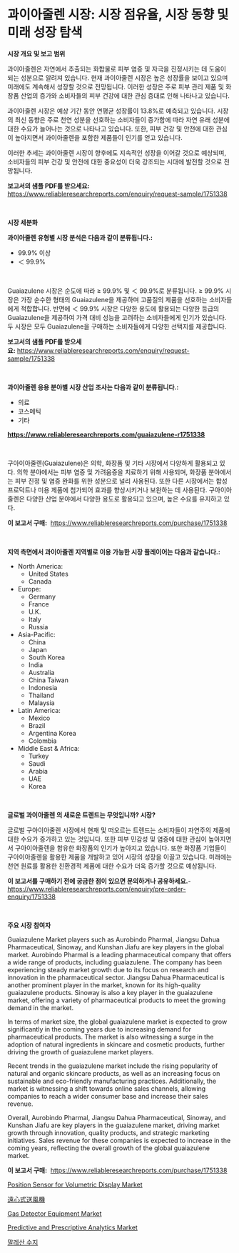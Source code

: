 <p><h1>과이아줄렌 시장: 시장 점유율, 시장 동향 및 미래 성장 탐색</h1></p><p><strong>시장 개요 및 보고 범위</strong></p>
<p><p>과이아줄렌은 자연에서 추출되는 화합물로 피부 염증 및 자극을 진정시키는 데 도움이 되는 성분으로 알려져 있습니다. 현재 과이아줄렌 시장은 높은 성장률을 보이고 있으며 미래에도 계속해서 성장할 것으로 전망됩니다. 이러한 성장은 주로 피부 관리 제품 및 화장품 산업의 증가와 소비자들의 피부 건강에 대한 관심 증대로 인해 나타나고 있습니다. </p><p>과이아줄렌 시장은 예상 기간 동안 연평균 성장률이 13.8%로 예측되고 있습니다. 시장의 최신 동향은 주로 천연 성분을 선호하는 소비자들이 증가함에 따라 자연 유래 성분에 대한 수요가 늘어나는 것으로 나타나고 있습니다. 또한, 피부 건강 및 안전에 대한 관심이 높아지면서 과이아줄렌을 포함한 제품들이 인기를 얻고 있습니다.</p><p>이러한 추세는 과이아줄렌 시장이 향후에도 지속적인 성장을 이어갈 것으로 예상되며, 소비자들의 피부 건강 및 안전에 대한 중요성이 더욱 강조되는 시대에 발전할 것으로 전망됩니다.</p></p>
<p><strong>보고서의 샘플 PDF를 받으세요:</strong> <a href="https://www.reliableresearchreports.com/enquiry/request-sample/1751338">https://www.reliableresearchreports.com/enquiry/request-sample/1751338</a></p>
<p>&nbsp;</p>
<p><strong>시장 세분화</strong></p>
<p><strong>과이아줄렌 유형별 시장 분석은 다음과 같이 분류됩니다.:</strong></p>
<p><ul><li>99.9% 이상</li><li>＜ 99.9%</li></ul></p>
<p>&nbsp;</p>
<p><p>Guaiazulene 시장은 순도에 따라 ≥ 99.9% 및 ＜ 99.9%로 분류됩니다. ≥ 99.9% 시장은 가장 순수한 형태의 Guaiazulene을 제공하며 고품질의 제품을 선호하는 소비자들에게 적합합니다. 반면에 ＜ 99.9% 시장은 다양한 용도에 활용되는 다양한 등급의 Guaiazulene을 제공하여 가격 대비 성능을 고려하는 소비자들에게 인기가 있습니다. 두 시장은 모두 Guaiazulene을 구매하는 소비자들에게 다양한 선택지를 제공합니다.</p></p>
<p><strong>보고서의 샘플 PDF를 받으세요:</strong>&nbsp;<a href="https://www.reliableresearchreports.com/enquiry/request-sample/1751338">https://www.reliableresearchreports.com/enquiry/request-sample/1751338</a></p>
<p>&nbsp;</p>
<p><strong> 과이아줄렌 응용 분야별 시장 산업 조사는 다음과 같이 분류됩니다.:</strong></p>
<p><ul><li>의료</li><li>코스메틱</li><li>기타</li></ul></p>
<p><strong><a href="https://www.reliableresearchreports.com/guaiazulene-r1751338">https://www.reliableresearchreports.com/guaiazulene-r1751338</a></strong></p>
<p>&nbsp;</p>
<p><p>구아이아줄렌(Guaiazulene)은 의학, 화장품 및 기타 시장에서 다양하게 활용되고 있다. 의학 분야에서는 피부 염증 및 가려움증을 치료하기 위해 사용되며, 화장품 분야에서는 피부 진정 및 염증 완화를 위한 성분으로 널리 사용된다. 또한 다른 시장에서는 합성 프로덕트나 미용 제품에 첨가되어 효과를 향상시키거나 보완하는 데 사용된다. 구아이아줄렌은 다양한 산업 분야에서 다양한 용도로 활용되고 있으며, 높은 수요를 유지하고 있다.</p></p>
<p><strong>이 보고서 구매:</strong>&nbsp; <a href="https://www.reliableresearchreports.com/purchase/1751338">https://www.reliableresearchreports.com/purchase/1751338</a></p>
<p>&nbsp;</p>
<p><strong>지역 측면에서 과이아줄렌 지역별로 이용 가능한 시장 플레이어는 다음과 같습니다.:</strong></p>
<p><ul>
    <li>
        North America:
        <ul>
            <li>United States</li>
            <li>Canada</li>
        </ul>
    </li>
    <li>
        Europe:
        <ul>
            <li>Germany</li>
            <li>France</li>
            <li>U.K.</li>
            <li>Italy</li>
            <li>Russia</li>
        </ul>
    </li>
    <li>
        Asia-Pacific:
        <ul>
            <li>China</li>
            <li>Japan</li>
            <li>South Korea</li>
            <li>India</li>
            <li>Australia</li>
            <li>China Taiwan</li>
            <li>Indonesia</li>
            <li>Thailand</li>
            <li>Malaysia</li>
        </ul>
    </li>
    <li>
        Latin America:
        <ul>
            <li>Mexico</li>
            <li>Brazil</li>
            <li>Argentina Korea</li>
            <li>Colombia</li>
        </ul>
    </li>
    <li>
        Middle East & Africa:
        <ul>
            <li>Turkey</li>
            <li>Saudi</li>
            <li>Arabia</li>
            <li>UAE</li>
            <li>Korea</li>
        </ul>
    </li>
    </ul></p>
<p>&nbsp;</p>
<p><strong>글로벌 과이아줄렌 의 새로운 트렌드는 무엇입니까? 시장?</strong></p>
<p><p>글로벌 구아이아줄렌 시장에서 현재 및 떠오르는 트렌드는 소비자들이 자연주의 제품에 대한 수요가 증가하고 있는 것입니다. 또한 피부 민감성 및 염증에 대한 관심이 높아지면서 구아이아줄렌을 함유한 화장품의 인기가 높아지고 있습니다. 또한 화장품 기업들이 구아이아줄렌을 활용한 제품을 개발하고 있어 시장의 성장을 이끌고 있습니다. 미래에는 천연 원료를 활용한 친환경적 제품에 대한 수요가 더욱 증가할 것으로 예상됩니다.</p></p>
<p><strong>이 보고서를 구매하기 전에 궁금한 점이 있으면 문의하거나 공유하세요.</strong>- <a href="https://www.reliableresearchreports.com/enquiry/pre-order-enquiry/1751338">https://www.reliableresearchreports.com/enquiry/pre-order-enquiry/1751338</a></p>
<p>&nbsp;</p>
<p><strong>주요 시장 참여자</strong></p>
<p><p>Guaiazulene Market players such as Aurobindo Pharmal, Jiangsu Dahua Pharmaceutical, Sinoway, and Kunshan Jiafu are key players in the global market. Aurobindo Pharmal is a leading pharmaceutical company that offers a wide range of products, including guaiazulene. The company has been experiencing steady market growth due to its focus on research and innovation in the pharmaceutical sector. Jiangsu Dahua Pharmaceutical is another prominent player in the market, known for its high-quality guaiazulene products. Sinoway is also a key player in the guaiazulene market, offering a variety of pharmaceutical products to meet the growing demand in the market.</p><p>In terms of market size, the global guaiazulene market is expected to grow significantly in the coming years due to increasing demand for pharmaceutical products. The market is also witnessing a surge in the adoption of natural ingredients in skincare and cosmetic products, further driving the growth of guaiazulene market players.</p><p>Recent trends in the guaiazulene market include the rising popularity of natural and organic skincare products, as well as an increasing focus on sustainable and eco-friendly manufacturing practices. Additionally, the market is witnessing a shift towards online sales channels, allowing companies to reach a wider consumer base and increase their sales revenue.</p><p>Overall, Aurobindo Pharmal, Jiangsu Dahua Pharmaceutical, Sinoway, and Kunshan Jiafu are key players in the guaiazulene market, driving market growth through innovation, quality products, and strategic marketing initiatives. Sales revenue for these companies is expected to increase in the coming years, reflecting the overall growth of the global guaiazulene market.</p></p>
<p><strong>이 보고서 구매:</strong>&nbsp;&nbsp;<a href="https://www.reliableresearchreports.com/purchase/1751338">https://www.reliableresearchreports.com/purchase/1751338</a></p>
<p><p><a href="https://automatic-knee-4c7.notion.site/Position-Sensor-for-Volumetric-Display-Market-Size-CAGR-Trends-2024-2030-2d9bd26fff934f5993002c9414f4e23f">Position Sensor for Volumetric Display Market</a></p><p><a href="https://github.com/Sophiaard2003/Market-Research-Report-List-1/blob/main/533161625529.md">遠心式送風機</a></p><p><a href="https://view.publitas.com/reportprime-1/gas-detector-equipment-market-competitive-analysis-market-trends-and-forecast-to-2031/">Gas Detector Equipment Market</a></p><p><a href="https://github.com/jerrycopelandthomaswsqd8q/Market-Research-Report-List-2/blob/main/predictive-and-prescriptive-analytics-market.md">Predictive and Prescriptive Analytics Market</a></p><p><a href="https://github.com/nuekbpymrrz5/Market-Research-Report-List-1/blob/main/306779423222.md">말레산 수지</a></p></p>